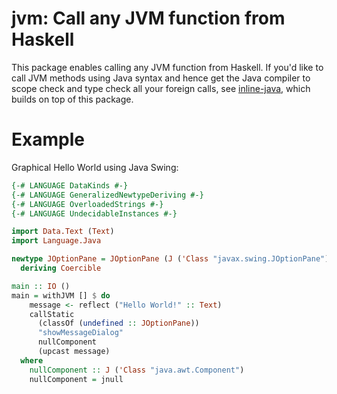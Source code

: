 # jvm: Call any JVM function from Haskell

This package enables calling any JVM function from Haskell. If you'd
like to call JVM methods using Java syntax and hence get the Java
compiler to scope check and type check all your foreign calls, see
[inline-java][inline-java], which builds on top of this package.

[inline-java]: https://github.com/tweag/inline-java#readme

# Example

Graphical Hello World using Java Swing:

```Haskell
{-# LANGUAGE DataKinds #-}
{-# LANGUAGE GeneralizedNewtypeDeriving #-}
{-# LANGUAGE OverloadedStrings #-}
{-# LANGUAGE UndecidableInstances #-}

import Data.Text (Text)
import Language.Java

newtype JOptionPane = JOptionPane (J ('Class "javax.swing.JOptionPane"))
  deriving Coercible

main :: IO ()
main = withJVM [] $ do
    message <- reflect ("Hello World!" :: Text)
    callStatic
      (classOf (undefined :: JOptionPane))
      "showMessageDialog"
      nullComponent
      (upcast message)
  where
    nullComponent :: J ('Class "java.awt.Component")
    nullComponent = jnull
```
